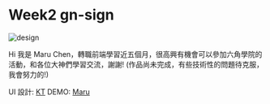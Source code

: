 # Week2 gn-sign

![design](https://user-images.githubusercontent.com/109406747/202911305-3a715c38-cdb8-457e-8861-d50071330e1a.png)

Hi 我是 Maru Chen，轉職前端學習近五個月，很高興有機會可以參加六角學院的活動，和各位大神們學習交流，謝謝!
(作品尚未完成，有些技術性的問題待克服，我會努力的!)

UI 設計: [KT](https://www.figma.com/file/6ZjDFQSrwRy6OUAXDmJNhz/%E5%B0%8F%E7%B6%A0%E7%B0%BD?node-id=339%3A1268)
DEMO: [Maru](https://smilemaru.github.io/gn-sign/dist/#/)


